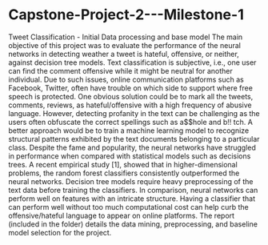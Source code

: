 # Capstone-Project-2---Milestone-1
Tweet Classification - Initial Data processing and base model
The main objective of this project was to evaluate the performance of the neural networks in detecting weather a tweet is hateful, offensive, or neither, against decision tree models. Text classification is subjective, i.e., one user can find the comment offensive while it might be neutral for another individual. Due to such issues, online communication platforms such as Facebook, Twitter, often have trouble on which side to support where free speech is protected. 
One obvious solution could be to mark all the tweets, comments, reviews, as hateful/offensive with a high frequency of abusive language. However, detecting profanity in the text can be challenging as the users often obfuscate the correct spellings such as a$$hole and b!! tch. A better approach would be to train a machine learning model to recognize structural patterns exhibited by the text documents belonging to a particular class.
Despite the fame and popularity, the neural networks have struggled in performance when compared with statistical models such as decisions trees. A recent empirical study [1], showed that in higher-dimensional problems, the random forest classifiers consistently outperformed the neural networks. Decision tree models require heavy preprocessing of the text data before training the classifiers. In comparison, neural networks can perform well on features with an intricate structure. Having a classifier that can perform well without too much computational cost can help curb the offensive/hateful language to appear on online platforms.
The report (included in the folder) details the data mining, preprocessing, and baseline model selection for the project. 
